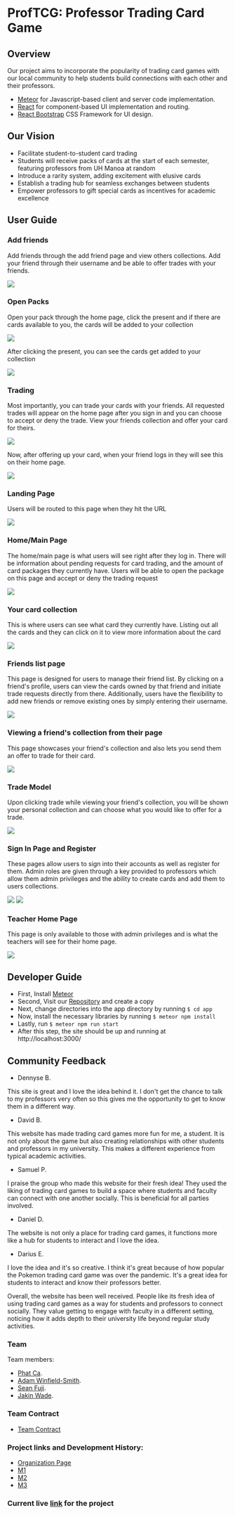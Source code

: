 # ProfTCG: Professor Trading Card Game

## Overview

Our project aims to incorporate the popularity of trading card games with our local community to help students build connections with each other and their professors.

* [Meteor](https://www.meteor.com/) for Javascript-based client and server code implementation.
* [React](https://reactjs.org/) for component-based UI implementation and routing.
* [React Bootstrap](https://react-bootstrap.github.io/) CSS Framework for UI design.

## Our Vision

* Facilitate student-to-student card trading
* Students will receive packs of cards at the start of each semester, featuring professors from UH Manoa at random
* Introduce a rarity system, adding excitement with elusive cards
* Establish a trading hub for seamless exchanges between students
* Empower professors to gift special cards as incentives for academic excellence

## User Guide 

### Add friends
Add friends through the add friend page and view others collections. Add your friend through their username and be able to offer trades with your friends.

![](images/friend_list.png)


### Open Packs
Open your pack through the home page, click the present and if there are cards available to you, the cards will be added to your collection

![](images/Pack_opening.png)

After clicking the present, you can see the cards get added to your collection 

![](images/collection_pack.png)


### Trading 

Most importantly, you can trade your cards with your friends. All requested trades will appear on the home page after you sign in and you can choose to accept or deny the trade. View your friends collection and offer your card for theirs.

![](images/trade.png)

Now, after offering up your card, when your friend logs in they will see this on their home page. 

![](images/accept-deny.png)

### Landing Page

Users will be routed to this page when they hit the URL

![](images/m3-main.png)


### Home/Main Page

The home/main page is what users will see right after they log in. There will be information about pending requests for card trading, and the amount of card 
packages they currently have. Users will be able to open the package on this page and accept or deny the trading request

![](images/m3-home.png)

### Your card collection

This is where users can see what card they currently have. Listing out all the cards and they can click on it to view more information about the card

![](images/m3-collection.png)

### Friends list page

This page is designed for users to manage their friend list. By clicking on a friend's profile, users can view the cards owned by that friend and initiate trade requests directly from there. Additionally, users have the flexibility to add new friends or remove existing ones by simply entering their username.

![](images/m3-friend.png)

### Viewing a friend's collection from their page

This page showcases your friend's collection and also lets you send them an offer to trade for their card.

![](images/m3-fc.png)


### Trade Model 

Upon clicking trade while viewing your friend's collection, you will be shown your personal collection and can choose what you would like to offer for a trade.

![](images/m3-trade.png)

### Sign In Page and Register

These pages allow users to sign into their accounts as well as register for them. Admin roles are given through a key provided to professors which allow them admin privileges and the ability to create cards and add them to users collections.

![](images/signIn-m2.png)
![](images/register-m2.png)

### Teacher Home Page 

This page is only available to those with admin privileges and is what the teachers will see for their home page. 

![](images/m3-teacher.png)

## Developer Guide

* First, Install [Meteor](https://docs.meteor.com/install.html)
* Second, Visit our [Repository](https://github.com/academic-flow/professor-trading-card) and create a copy
* Next, change directories into the app directory by running
  ```$ cd app```
* Now, install the necessary libraries by running `$ meteor npm install`
* Lastly, run `$ meteor npm run start`
* After this step, the site should be up and running at http://localhost:3000/

## Community Feedback 

* Dennyse B. 

This site is great and I love the idea behind it. I don't get the chance to talk to my professors very often so this gives me the opportunity to get to know them in a different way.

 * David B.

This website has made trading card games more fun for me, a student. It is not only about the game but also creating relationships with other students and professors in my university. This makes a different experience from typical academic activities.

 * Samuel P.

I praise the group who made this website for their fresh idea! They used the liking of trading card games to build a space where students and faculty can connect with one another socially. This is beneficial for all parties involved.

 * Daniel D.

The website is not only a place for trading card games, it functions more like a hub for students to interact and I love the idea.

 * Darius E. 

I love the idea and it's so creative. I think it's great because of how popular the Pokemon trading card game was over the pandemic. It's a great idea for students to interact and know their professors better. 

Overall, the website has been well received. People like its fresh idea of using trading card games as a way for students and professors to connect socially. They value getting to engage with faculty in a different setting, noticing how it adds depth to their university life beyond regular study activities. 

### Team

Team members:
* [Phat Ca](https://github.com/PhatCa).
* [Adam Winfield-Smith](https://github.com/adamwins).
* [Sean Fuji](https://github.com/seanf2UH).
* [Jakin Wade](https://github.com/JakinWade).


### Team Contract
* [Team Contract](https://docs.google.com/document/d/1o3oGj5e-3O_IfiKCXOPnhXBYxJN3E94gTyHrWARorpg/edit?usp=sharing)


### Project links and Development History:
* [Organization Page](https://github.com/academic-flow)
* [M1](https://github.com/orgs/academic-flow/projects/1)
* [M2](https://github.com/orgs/academic-flow/projects/2/views/1)
* [M3](https://github.com/orgs/academic-flow/projects/3/views/1)

### Current live [link](http://146.190.123.195/) for the project



